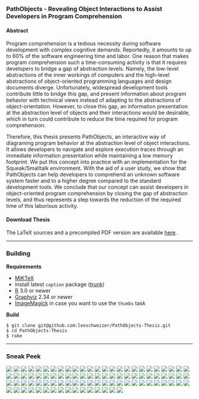 ### PathObjects - Revealing Object Interactions to Assist Developers in Program Comprehension

#### Abstract

Program comprehension is a tedious necessity during software development with complex cognitive demands.
Reportedly, it amounts to up to 60% of the software engineering time and labor.
One reason that makes program comprehension such a time-consuming activity is that it requires developers to bridge a gap of abstraction levels.
Namely, the low-level abstractions of the inner workings of computers and the high-level abstractions of object-oriented programming languages and design documents diverge. 
Unfortunately, widespread development tools contribute little to bridge this gap, and present information about program behavior with technical views instead of adapting to the abstractions of object-orientation.
However, to close this gap, an information presentation at the abstraction level of objects and their interactions would be desirable, which in turn could contribute to reduce the time required for program comprehension.

Therefore, this thesis presents PathObjects, an interactive way of diagraming program behavior at the abstraction level of object interactions. 
It allows developers to navigate and explore execution traces through an immediate information presentation while maintaining a low memory footprint.
We put this concept into practice with an implementation for the Squeak/Smalltalk environment. 
With the aid of a user study, we show that PathObjects can help developers to comprehend an unknown software system faster and to a higher degree compared to the standard development tools.
We conclude that our concept can assist developers in object-oriented program comprehension by closing the gap of abstraction levels, and thus represents a step towards the reduction of the required time of this laborious activity.

#### Download Thesis

The LaTeX sources and a precompiled PDF version are available [here](https://github.com/leoschweizer/PathObjects-Thesis/releases/tag/v1.0).

***

### Building

**Requirements**
  * [MiKTeX](http://miktex.org)
  * Install latest `caption` package ([trunk](http://sourceforge.net/p/latex-caption/code/HEAD/tree/trunk/tex/))
  * [R](http://www.r-project.org) 3.0 or newer
  * [Graphviz](http://graphviz.org) 2.34 or newer
  * [ImageMagick](http://www.imagemagick.org) in case you want to use the `thumbs` task
  
**Build**

    $ git clone git@github.com:leoschweizer/PathObjects-Thesis.git
    $ cd PathObjects-Thesis
    $ rake
    
***

### Sneak Peek

![](http://leoschweizer.github.io/PathObjects-Thesis/thumbs/page1.png)
![](http://leoschweizer.github.io/PathObjects-Thesis/thumbs/page2.png)
![](http://leoschweizer.github.io/PathObjects-Thesis/thumbs/page3.png)
![](http://leoschweizer.github.io/PathObjects-Thesis/thumbs/page4.png)
![](http://leoschweizer.github.io/PathObjects-Thesis/thumbs/page5.png)
![](http://leoschweizer.github.io/PathObjects-Thesis/thumbs/page6.png)
![](http://leoschweizer.github.io/PathObjects-Thesis/thumbs/page7.png)
![](http://leoschweizer.github.io/PathObjects-Thesis/thumbs/page8.png)
![](http://leoschweizer.github.io/PathObjects-Thesis/thumbs/page9.png)
![](http://leoschweizer.github.io/PathObjects-Thesis/thumbs/page10.png)
![](http://leoschweizer.github.io/PathObjects-Thesis/thumbs/page11.png)
![](http://leoschweizer.github.io/PathObjects-Thesis/thumbs/page12.png)
![](http://leoschweizer.github.io/PathObjects-Thesis/thumbs/page13.png)
![](http://leoschweizer.github.io/PathObjects-Thesis/thumbs/page14.png)
![](http://leoschweizer.github.io/PathObjects-Thesis/thumbs/page15.png)
![](http://leoschweizer.github.io/PathObjects-Thesis/thumbs/page16.png)
![](http://leoschweizer.github.io/PathObjects-Thesis/thumbs/page17.png)
![](http://leoschweizer.github.io/PathObjects-Thesis/thumbs/page18.png)
![](http://leoschweizer.github.io/PathObjects-Thesis/thumbs/page19.png)
![](http://leoschweizer.github.io/PathObjects-Thesis/thumbs/page20.png)
![](http://leoschweizer.github.io/PathObjects-Thesis/thumbs/page21.png)
![](http://leoschweizer.github.io/PathObjects-Thesis/thumbs/page22.png)
![](http://leoschweizer.github.io/PathObjects-Thesis/thumbs/page23.png)
![](http://leoschweizer.github.io/PathObjects-Thesis/thumbs/page24.png)
![](http://leoschweizer.github.io/PathObjects-Thesis/thumbs/page25.png)
![](http://leoschweizer.github.io/PathObjects-Thesis/thumbs/page26.png)
![](http://leoschweizer.github.io/PathObjects-Thesis/thumbs/page27.png)
![](http://leoschweizer.github.io/PathObjects-Thesis/thumbs/page28.png)
![](http://leoschweizer.github.io/PathObjects-Thesis/thumbs/page29.png)
![](http://leoschweizer.github.io/PathObjects-Thesis/thumbs/page30.png)
![](http://leoschweizer.github.io/PathObjects-Thesis/thumbs/page31.png)
![](http://leoschweizer.github.io/PathObjects-Thesis/thumbs/page32.png)
![](http://leoschweizer.github.io/PathObjects-Thesis/thumbs/page33.png)
![](http://leoschweizer.github.io/PathObjects-Thesis/thumbs/page34.png)
![](http://leoschweizer.github.io/PathObjects-Thesis/thumbs/page35.png)
![](http://leoschweizer.github.io/PathObjects-Thesis/thumbs/page36.png)
![](http://leoschweizer.github.io/PathObjects-Thesis/thumbs/page37.png)
![](http://leoschweizer.github.io/PathObjects-Thesis/thumbs/page38.png)
![](http://leoschweizer.github.io/PathObjects-Thesis/thumbs/page39.png)
![](http://leoschweizer.github.io/PathObjects-Thesis/thumbs/page40.png)
![](http://leoschweizer.github.io/PathObjects-Thesis/thumbs/page41.png)
![](http://leoschweizer.github.io/PathObjects-Thesis/thumbs/page42.png)
![](http://leoschweizer.github.io/PathObjects-Thesis/thumbs/page43.png)
![](http://leoschweizer.github.io/PathObjects-Thesis/thumbs/page44.png)
![](http://leoschweizer.github.io/PathObjects-Thesis/thumbs/page45.png)
![](http://leoschweizer.github.io/PathObjects-Thesis/thumbs/page46.png)
![](http://leoschweizer.github.io/PathObjects-Thesis/thumbs/page47.png)
![](http://leoschweizer.github.io/PathObjects-Thesis/thumbs/page48.png)
![](http://leoschweizer.github.io/PathObjects-Thesis/thumbs/page49.png)
![](http://leoschweizer.github.io/PathObjects-Thesis/thumbs/page50.png)
![](http://leoschweizer.github.io/PathObjects-Thesis/thumbs/page51.png)
![](http://leoschweizer.github.io/PathObjects-Thesis/thumbs/page52.png)
![](http://leoschweizer.github.io/PathObjects-Thesis/thumbs/page53.png)
![](http://leoschweizer.github.io/PathObjects-Thesis/thumbs/page54.png)
![](http://leoschweizer.github.io/PathObjects-Thesis/thumbs/page55.png)
![](http://leoschweizer.github.io/PathObjects-Thesis/thumbs/page56.png)
![](http://leoschweizer.github.io/PathObjects-Thesis/thumbs/page57.png)
![](http://leoschweizer.github.io/PathObjects-Thesis/thumbs/page58.png)
![](http://leoschweizer.github.io/PathObjects-Thesis/thumbs/page59.png)
![](http://leoschweizer.github.io/PathObjects-Thesis/thumbs/page60.png)
![](http://leoschweizer.github.io/PathObjects-Thesis/thumbs/page61.png)
![](http://leoschweizer.github.io/PathObjects-Thesis/thumbs/page62.png)
![](http://leoschweizer.github.io/PathObjects-Thesis/thumbs/page63.png)
![](http://leoschweizer.github.io/PathObjects-Thesis/thumbs/page64.png)
![](http://leoschweizer.github.io/PathObjects-Thesis/thumbs/page65.png)
![](http://leoschweizer.github.io/PathObjects-Thesis/thumbs/page66.png)
![](http://leoschweizer.github.io/PathObjects-Thesis/thumbs/page67.png)
![](http://leoschweizer.github.io/PathObjects-Thesis/thumbs/page68.png)
![](http://leoschweizer.github.io/PathObjects-Thesis/thumbs/page69.png)
![](http://leoschweizer.github.io/PathObjects-Thesis/thumbs/page70.png)
![](http://leoschweizer.github.io/PathObjects-Thesis/thumbs/page71.png)
![](http://leoschweizer.github.io/PathObjects-Thesis/thumbs/page72.png)
![](http://leoschweizer.github.io/PathObjects-Thesis/thumbs/page73.png)
![](http://leoschweizer.github.io/PathObjects-Thesis/thumbs/page74.png)
![](http://leoschweizer.github.io/PathObjects-Thesis/thumbs/page75.png)
![](http://leoschweizer.github.io/PathObjects-Thesis/thumbs/page76.png)
![](http://leoschweizer.github.io/PathObjects-Thesis/thumbs/page77.png)
![](http://leoschweizer.github.io/PathObjects-Thesis/thumbs/page78.png)
![](http://leoschweizer.github.io/PathObjects-Thesis/thumbs/page79.png)
![](http://leoschweizer.github.io/PathObjects-Thesis/thumbs/page80.png)
![](http://leoschweizer.github.io/PathObjects-Thesis/thumbs/page81.png)
![](http://leoschweizer.github.io/PathObjects-Thesis/thumbs/page82.png)
![](http://leoschweizer.github.io/PathObjects-Thesis/thumbs/page83.png)
![](http://leoschweizer.github.io/PathObjects-Thesis/thumbs/page84.png)
![](http://leoschweizer.github.io/PathObjects-Thesis/thumbs/page85.png)
![](http://leoschweizer.github.io/PathObjects-Thesis/thumbs/page86.png)
![](http://leoschweizer.github.io/PathObjects-Thesis/thumbs/page87.png)
![](http://leoschweizer.github.io/PathObjects-Thesis/thumbs/page88.png)
![](http://leoschweizer.github.io/PathObjects-Thesis/thumbs/page89.png)
![](http://leoschweizer.github.io/PathObjects-Thesis/thumbs/page90.png)
![](http://leoschweizer.github.io/PathObjects-Thesis/thumbs/page91.png)
